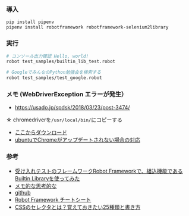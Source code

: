 
### 導入

```
pip install pipenv
pipenv install robotframework robotframework-selenium2library
```
### 実行

```bash
# コンソール出力確認 Hello, world!
robot test_samples/builtin_lib_test.robot 

# GoogleでみんなのPython勉強会を検索する
robot test_samples/test_google.robot 
```

### メモ (WebDriverException エラーが発生）

* https://usado.jp/spdsk/2018/03/23/post-3474/

☆ chromedriverを`/usr/local/bin/`にコピーする

* [ここからダウンロード](https://chromedriver.chromium.org/downloads)
* [ubuntuでChromeがアップデートされない場合の対応](https://mocabrown.com/blog/archives/5604)

### 参考

* [受け入れテストのフレームワークRobot Frameworkで、組込機能であるBuiltin Libraryを使ってみた](https://thinkami.hatenablog.com/entry/2017/07/13/225814)
* [メモ的な思考的な](https://thinkami.hatenablog.com/entry/2017/09/01/220008)
* [github](https://github.com/thinkAmi-sandbox/RobotFramework-sample/blob/master/selenium_getting_started/test_selenium.robot)
* [Robot Framework チートシート](https://robotframework-ja.readthedocs.io/ja/latest/cheatsheet.html)
* [CSSのセレクタとは？覚えておきたい25種類と書き方](https://saruwakakun.com/html-css/reference/selector)
